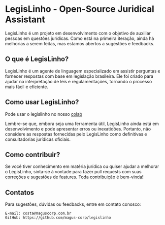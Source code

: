 # LegisLinho - Open-Source Juridical Assistant

LegisLinho é um projeto em desenvolvimento com o objetivo de auxiliar pessoas em questões jurídicas. Como está na primeira iteração, ainda há melhorias a serem feitas, mas estamos abertos a sugestões e feedbacks.

## O que é LegisLinho?

LegisLinho é um agente de linguagem especializado em assistir perguntas e fornecer respostas com base em legislação brasileira. Ele foi criado para ajudar na interpretação de leis e regulamentações, tornando o processo mais fácil e eficiente.

## Como usar LegisLinho?
Pode usar o legislinho no nosso [colab](https://colab.research.google.com/drive/1xeGhYTUt19TJgq0tn5LAHogEfumAJ3vj?usp=drive_link)


Lembre-se que, embora seja uma ferramenta útil, LegisLinho ainda está em desenvolvimento e pode apresentar erros ou inexatidões. Portanto, não considere as respostas fornecidas pelo LegisLinho como definitivas e consultadorias jurídicas oficiais.

## Como contribuir?

Se você tiver conhecimento em matéria jurídica ou quiser ajudar a melhorar o LegisLinho, sinta-se à vontade para fazer pull requests com suas correções e sugestões de features. Toda contribuição é bem-vinda!

## Contatos

Para sugestões, dúvidas ou feedbacks, entre em contato conosco:


    E-mail: costa@maguscorp.com.br
    GitHub: https://github.com/magus-corp/legislinho

